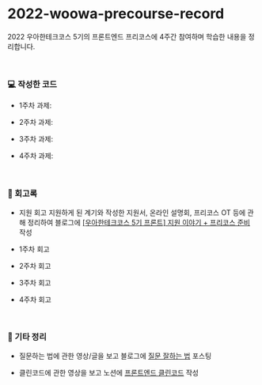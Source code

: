 # 2022-woowa-precourse-record
2022 우아한테크코스 5기의 프론트엔드 프리코스에 4주간 참여하며 학습한 내용을 정리합니다.

<br>

### 💻 작성한 코드
- 1주차 과제: 

- 2주차 과제: 

- 3주차 과제:

- 4주차 과제:

<br>

### 📜 회고록
- 지원 회고
  지원하게 된 계기와 작성한 지원서, 온라인 설명회, 프리코스 OT 등에 관해 정리하여 블로그에 <a href='https://velog.io/@hamham/%EC%9A%B0%EC%95%84%ED%95%9C%ED%85%8C%ED%81%AC%EC%BD%94%EC%8A%A4-5%EA%B8%B0-%ED%94%84%EB%A1%A0%ED%8A%B8-%EC%A7%80%EC%9B%90-%EC%9D%B4%EC%95%BC%EA%B8%B0-%ED%94%84%EB%A6%AC%EC%BD%94%EC%8A%A4-%EC%A4%80%EB%B9%84'>[우아한테크코스 5기 프론트] 지원 이야기 + 프리코스 준비</a> 작성

- 1주차 회고

- 2주차 회고

- 3주차 회고

- 4주차 회고

<br>

### 🔎 기타 정리
- 질문하는 법에 관한 영상/글을 보고 블로그에 <a href='https://velog.io/@hamham/%EC%A7%88%EB%AC%B8-%EC%9E%98%ED%95%98%EB%8A%94-%EB%B2%95'>질문 잘하는 법</a> 포스팅

- 클린코드에 관한 영상을 보고 노션에 <a href='https://faceted-dash-136.notion.site/936811d027c24477be36970a5c608af5'>프론트엔드 클린코드</a> 작성
